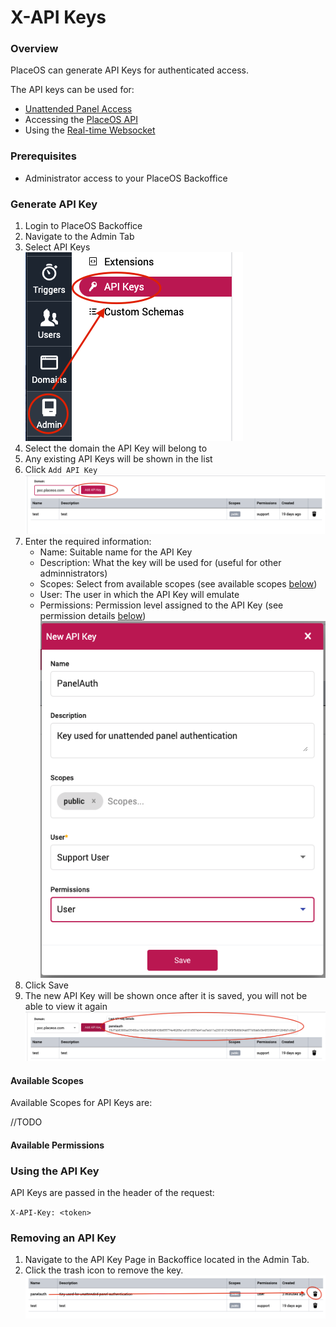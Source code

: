 # X-API Keys



### Overview

PlaceOS can generate API Keys for authenticated access.

The API keys can be used for:

* [Unattended Panel Access](../user-interfaces/panel-login.md)
* Accessing the [PlaceOS API](../../reference/api.md)
* Using the [Real-time Websocket](../../reference/websocket.md)

### Prerequisites

* Administrator access to your PlaceOS Backoffice

### Generate API Key

1. Login to PlaceOS Backoffice
2. Navigate to the Admin Tab
3. Select API Keys\
   [![Select API Keys from Admin Menu](https://github.com/PlaceOS/docs/raw/generate-api-key/how-to/backoffice/assets/menu-api-keys.png)](https://github.com/PlaceOS/docs/blob/generate-api-key/how-to/backoffice/assets/menu-api-keys.png)
4. Select the domain the API Key will belong to
5. Any existing API Keys will be shown in the list
6. Click `Add API Key`\
   [![Select API Keys from Admin Menu](https://github.com/PlaceOS/docs/raw/generate-api-key/how-to/backoffice/assets/add-api-key.png)](https://github.com/PlaceOS/docs/blob/generate-api-key/how-to/backoffice/assets/add-api-key.png)
7. Enter the required information:
   * Name: Suitable name for the API Key
   * Description: What the key will be used for (useful for other adminnistrators)
   * Scopes: Select from available scopes (see available scopes [below](https://github.com/PlaceOS/docs/blob/generate-api-key/how-to/backoffice/api-keys.md#available-scopes))
   * User: The user in which the API Key will emulate
   * Permissions: Permission level assigned to the API Key (see permission details [below](https://github.com/PlaceOS/docs/blob/generate-api-key/how-to/backoffice/api-keys.md#available-permissions))\
     [![Add new API Key Form](https://github.com/PlaceOS/docs/raw/generate-api-key/how-to/backoffice/assets/add-new-key.png)](https://github.com/PlaceOS/docs/blob/generate-api-key/how-to/backoffice/assets/add-new-key.png)
8. Click Save
9. The new API Key will be shown once after it is saved, you will not be able to view it again\
   [![Showing the new API Key](https://github.com/PlaceOS/docs/raw/generate-api-key/how-to/backoffice/assets/display-key.png)](https://github.com/PlaceOS/docs/blob/generate-api-key/how-to/backoffice/assets/display-key.png)

#### Available Scopes

Available Scopes for API Keys are:

//TODO

#### Available Permissions

### Using the API Key

API Keys are passed in the header of the request:

`X-API-Key: <token>`

### Removing an API Key

1. Navigate to the API Key Page in Backoffice located in the Admin Tab.
2. Click the trash icon to remove the key.\
   [![Remove API Key](https://github.com/PlaceOS/docs/raw/generate-api-key/how-to/backoffice/assets/remove-key.png)](https://github.com/PlaceOS/docs/blob/generate-api-key/how-to/backoffice/assets/remove-key.png)
